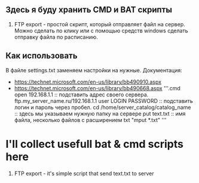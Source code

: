 ## Здесь я буду хранить CMD и BAT скрипты
1. FTP export - простой скрипт, который отправляет файл на сервер.
Можно сделать по клику или с помощью средств windows сделать отправку файла по расписанию.

## Как использовать
В файле settings.txt заменяем настройки на нужные.
Документация:
- https://technet.microsoft.com/en-us/library/bb490910.aspx
- https://technet.microsoft.com/en-us/library/bb490668.aspx
'''.cmd
open 192.168.1.1                      :: подставить адрес своего сервера. ftp.my_server_name.ru/192.168.1.1
user LOGIN PASSWORD                   :: подставить логин и пароль через пробел.
cd /home/server_catalog/catalog_name  :: здесь мы указываем нужную папку на сервере
put text.txt                          :: имя файла, несколько файлов с расширением txt "mput *.txt"
'''
# I'll collect usefull bat & cmd scripts here

1. FTP export - it's simple script that send text.txt to server
